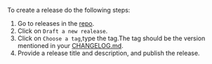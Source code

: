 To create a release do the following steps:
1. Go to releases in the [repo](https://github.com/mykaarma/daksha/releases).
2. Click on `Draft a new realease`.
3. Click on `Choose a tag`,type the tag.The tag should be the version mentioned in your [CHANGELOG.md](/CHANGELOG.md).
4. Provide a release title and description, and publish the release.
